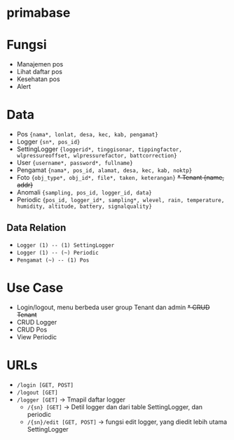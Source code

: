 # primabase
# Fungsi
* Manajemen pos
* Lihat daftar pos
* Kesehatan pos
* Alert

# Data
* Pos `{nama*, lonlat, desa, kec, kab, pengamat}`
* Logger `{sn*, pos_id}` 
* SettingLogger `{loggerid*, tinggisonar, tippingfactor, wlpressureoffset, wlpressurefactor, battcorrection}`
* User `{username*, password*, fullname}`
* Pengamat `{nama*, pos_id, alamat, desa, kec, kab, noktp}`
* Foto `{obj_type*, obj_id*, file*, taken, keterangan}`
~~* Tenant {name, addr}~~
* Anomali `{sampling, pos_id, logger_id, data}`
* Periodic `{pos_id, logger_id*, sampling*, wlevel, rain, temperature, humidity, altitude, battery, signalquality}`

## Data Relation
* `Logger (1) -- (1) SettingLogger`
* `Logger (1) -- (~) Periodic`
* `Pengamat (~) -- (1) Pos`

# Use Case
* Login/logout, menu berbeda user group Tenant dan admin
~~* CRUD Tenant~~
* CRUD Logger
* CRUD Pos
* View Periodic

# URLs
* `/login [GET, POST]`
* `/logout [GET]`
* `/logger [GET]` -> Tmapil daftar logger
  * `/{sn} [GET]` -> Detil logger dan dari table SettingLogger, dan periodic
  * `/{sn}/edit [GET, POST]` -> fungsi edit logger, yang diedit lebih utama SettingLogger
